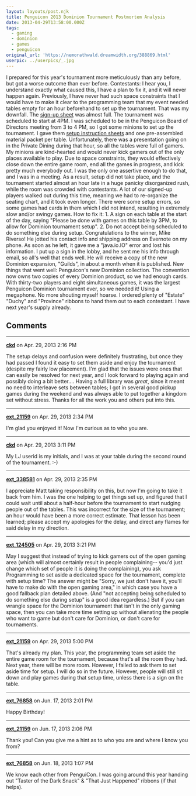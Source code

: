```yaml
---
layout: layouts/post.njk
title: Penguicon 2013 Dominion Tournament Postmortem Analysis
date: 2013-04-29T13:58:00.000Z
tags:
  - gaming
  - dominion
  - games
  - penguicon
original_url: 'https://nemorathwald.dreamwidth.org/388869.html'
userpic: ../userpics/_.jpg
---
```

I prepared for this year's tournament more meticulously than any before, but got a worse outcome than ever before. Contestants: I hear you, I understand exactly what caused this, I have a plan to fix it, and it will never happen again. Previously, I have never had such space constraints that I would have to make it clear to the programming team that my event needed tables empty for an hour beforehand to set up the tournament. That was my downfall. The [sign-up sheet](https://docs.google.com/file/d/0B067XOwv6HW7NUdXSDVNYUtrMjg/edit?usp=sharing) was almost full. The tournament was scheduled to start at 4PM. I was scheduled to be in the Penguicon Board of Directors meeting from 3 to 4 PM, so I got some minions to set up the tournament. I gave them [setup instruction sheets](https://docs.google.com/file/d/0B067XOwv6HW7dmkzOXFGMU5sZUk/edit?usp=sharing) and one pre-assembled material packet per table. Unfortunately, there was a presentation going on in the Private Dining during that hour, so all the tables were full of gamers. My minions are kind-hearted and would never kick gamers out of the only places available to play. Due to space constraints, they would effectively close down the entire game room, end all the games in progress, and kick pretty much everybody out. I was the only one assertive enough to do that, and I was in a meeting. As a result, setup did not take place, and the tournament started almost an hour late in a huge panicky disorganized rush, while the room was crowded with contestants. A lot of our signed-up players walked out during this time, meaning we had to re-organize the seating chart, and it took even longer. There were some setup errors, so some games had cards in them which I did not intend, resulting in extremely slow and/or swingy games. How to fix it: 1. A sign on each table at the start of the day, saying "Please be done with games on this table by 3PM, to allow for Dominion tournament setup". 2. Do not accept being scheduled to do something else during setup. Congratulations to the winner, Mike Riverso! He jotted his contact info and shipping address on Evernote on my phone. As soon as he left, it gave me a "java.io.IO" error and lost his information. I put up a sign in the lobby, and he sent me his info through email, so all's well that ends well. He will receive a copy of the new Dominion expansion, "Guilds", in about a month when it is published. New things that went well: Penguicon's new Dominion collection. The convention now owns two copies of every Dominion product, so we had enough cards. With thirty-two players and eight simultaneous games, it was the largest Penguicon Dominion tournament ever, so we needed it! Using a megaphone. No more shouting myself hoarse. I ordered plenty of "Estate" "Duchy" and "Province" ribbons to hand them out to each contestant. I have next year's supply already.

## Comments

---

**[ckd](https://www.dreamwidth.org/users/ckd)** on Apr. 29, 2013 2:16 PM

The setup delays and confusion were definitely frustrating, but once they had passed I found it easy to set them aside and enjoy the tournament (despite my fairly low placement). I'm glad that the issues were ones that can easily be resolved for next year, and I look forward to playing again and possibly doing a bit better.... Having a full library was _great_, since it meant no need to interleave sets between tables; I got in several good pickup games during the weekend and was always able to put together a kingdom set without stress. Thanks for all the work you and others put into this.

---

**[ext_21159](https://www.dreamwidth.org/users/ext_21159)** on Apr. 29, 2013 2:34 PM

I'm glad you enjoyed it! Now I'm curious as to who you are.

---

**[ckd](https://www.dreamwidth.org/users/ckd)** on Apr. 29, 2013 3:11 PM

My LJ userid is my initials, and I was at your table during the second round of the tournament. :-)

---

**[ext_338581](https://www.dreamwidth.org/users/ext_338581)** on Apr. 29, 2013 2:35 PM

I appreciate Matt taking responsibility on this, but now I'm going to take it back from him. I was the one helping to get things set up, and figured that I could wait until about a half-hour before the tournament to start nudging people out of the tables. This was incorrect for the size of the tournament; an hour would have been a more correct estimate. That lesson has been learned; please accept my apologies for the delay, and direct any flames for said delay in my direction.

---

**[ext_124505](https://www.dreamwidth.org/users/ext_124505)** on Apr. 29, 2013 3:21 PM

May I suggest that instead of trying to kick gamers out of the open gaming area (which will almost certainly result in people complaining-- you'd just change which set of people it is doing the complaining), you ask Programming to set aside a dedicated space for the tournament, complete with setup time? The answer might be "Sorry, we just don't have it, you'll have to make do with the open gaming area," in which case you have a good fallback plan detailed above. (And "not accepting being scheduled to do something else during setup" is a good idea regardless.) But if you can wrangle space for the Dominion tournament that isn't in the only gaming space, then you can take more time setting up without alienating the people who want to game but don't care for Dominion, or don't care for tournaments.

---

**[ext_21159](https://www.dreamwidth.org/users/ext_21159)** on Apr. 29, 2013 5:00 PM

That's already my plan. This year, the programming team set aside the entire game room for the tournament, because that's all the room they had. Next year, there will be more room. However, I failed to ask them to set aside time for setup. I will do so in the future. However, people will still sit down and play games during that setup time, unless there is a sign on the table.

---

**[ext_76858](https://www.dreamwidth.org/users/ext_76858)** on Jun. 17, 2013 2:01 PM

Happy Birthday!

---

**[ext_21159](https://www.dreamwidth.org/users/ext_21159)** on Jun. 17, 2013 2:06 PM

Thank you! Can you give me a hint as to who you are and where I know you from?

---

**[ext_76858](https://www.dreamwidth.org/users/ext_76858)** on Jun. 18, 2013 1:07 PM

We know each other from PenguiCon. I was going around this year handing out "Taster of the Dark Snack" & "That Just Happened" ribbons (if that helps).
